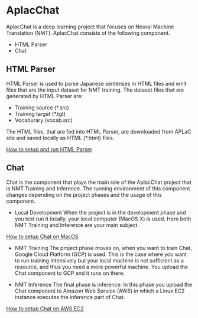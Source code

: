 # AplacChat

AplacChat is a deep learning project that focuses on Neural Machine Translation (NMT).
AplacChat consists of the following component.
* HTML Parser
* Chat

## HTML Parser
HTML Parser is used to parse Japanese sentenses in HTML files and emit files that are the input dataset for NMT training. The dataset files that are generated by HTML Parser are:
* Training source (*.src)
* Training target (*.tgt)
* Vocaburary (vocab.src)

The HTML files, that are fed into HTML Parser, are downloaded from APLaC site and saved locally as HTML (*.html) files. 

[How to setup and run HTML Parser](<README%20Setup%20HTML%20Parser.md>)

## Chat
Chat is the component that plays the main role of the AplacChat project that is NMT Training and Inference. The running environment of this component changes depending on the project phases and the usage of this component.

* Local Development
When the project is in the development phase and you test run it locally, your local computer (MacOS X) is used. Here both NMT Training and Inference are your main subject.

[How to setup Chat on MacOS](<README%20Setup%20Chat%20on%20MacOS.md>)

* NMT Training
The project phase moves on, when you want to train Chat, Google Cloud Platform (GCP) is used. This is the case where you want to run training intensively but your local machine is not sufficient as a resource, and thus you need a more powerful machine. You upload the Chat component to GCP and it runs on there.

* NMT Inference
The final phase is inference. In this phase you upload the Chat component to Amazon Web Service (AWS) in which a Linux EC2 instance executes the inference part of Chat.

[How to setup Chat on AWS EC2](<README%20Setup%20Chat%20on%20AWS%20EC2.md>)


